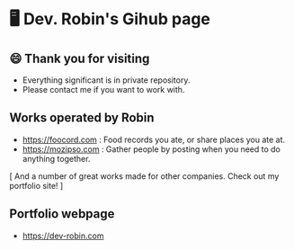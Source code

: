 # 🖥 Dev. Robin's Gihub page

## 😄 Thank you for visiting
- Everything significant is in private repository.
- Please contact me if you want to work with.

## Works operated by Robin
- https://foocord.com : Food records you ate, or share places you ate at.
- https://mozipso.com : Gather people by posting when you need to do anything together.

[ And a number of great works made for other companies. Check out my portfolio site! ]

## Portfolio webpage
 - https://dev-robin.com


<!--
**develobing/develobing** is a ✨ _special_ ✨ repository because its `README.md` (this file) appears on your GitHub profile.

Here are some ideas to get you started:

- 🔭 I’m currently working on ...
- 🌱 I’m currently learning ...
- 👯 I’m looking to collaborate on ...
- 🤔 I’m looking for help with ...
- 💬 Ask me about ...
- 📫 How to reach me: ...
- 😄 Pronouns: ...
- ⚡ Fun fact: ...
-->
